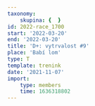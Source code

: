 ```yaml
---
taxonomy:
    skupina: {  }
id: 2022-race_1700
start: '2022-03-20'
end: '2022-03-20'
title: 'D+: vytrvalost #9'
place: 'Babí lom'
type: T
template: trenink
date: '2021-11-07'
import:
    type: members
    time: 1636318802
---
```


